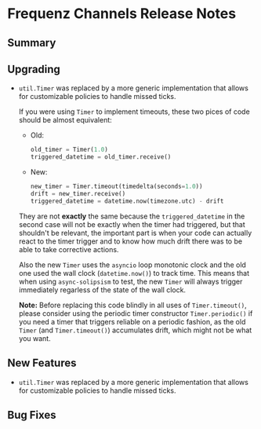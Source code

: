 # Frequenz Channels Release Notes

## Summary

<!-- Here goes a general summary of what this release is about -->

## Upgrading

* `util.Timer` was replaced by a more generic implementation that allows for customizable policies to handle missed ticks.

  If you were using `Timer` to implement timeouts, these two pices of code should be almost equivalent:

  - Old:

    ```python
    old_timer = Timer(1.0)
    triggered_datetime = old_timer.receive()
    ```

  - New:

    ```python
    new_timer = Timer.timeout(timedelta(seconds=1.0))
    drift = new_timer.receive()
    triggered_datetime = datetime.now(timezone.utc) - drift
    ```

  They are not **exactly** the same because the `triggered_datetime` in the second case will not be exactly when the timer had triggered, but that shouldn't be relevant, the important part is when your code can actually react to the timer trigger and to know how much drift there was to be able to take corrective actions.

  Also the new `Timer` uses the `asyncio` loop monotonic clock and the old one used the wall clock (`datetime.now()`) to track time. This means that when using `async-solipsism` to test, the new `Timer` will always trigger immediately regarless of the state of the wall clock.

  **Note:** Before replacing this code blindly in all uses of `Timer.timeout()`, please consider using the periodic timer constructor `Timer.periodic()` if you need a timer that triggers reliable on a periodic fashion, as the old `Timer` (and `Timer.timeout()`) accumulates drift, which might not be what you want.

## New Features

* `util.Timer` was replaced by a more generic implementation that allows for customizable policies to handle missed ticks.

## Bug Fixes

<!-- Here goes notable bug fixes that are worth a special mention or explanation -->
